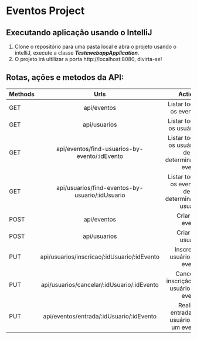 # Eventos Project

## Executando aplicação usando o IntelliJ

1. Clone o repositório para uma pasta local e abra o projeto usando o intelliJ, execute a classe ***TestewebappApplication***.
2. O projeto irá ultilizar a porta http://localhost:8080, divirta-se!

## Rotas, ações e metodos da API:
| Methods | Urls | Actions |
|:--------|:----:|--------:|
| GET| api/eventos| Listar todos os eventos|
| GET| api/usuarios| Listar todos os usuários|
| GET| api/eventos/find-usuarios-by-evento/:idEvento| Listar todos os usuários de um determinado evento|
| GET| api/usuarios/find-eventos-by-usuario/:idUsuario| Listar todos os eventos de um determinado usuário|
| POST| api/eventos| Criar um evento|
| POST| api/usuarios| Criar um usuário|
| PUT| api/usuarios/inscricao/:idUsuario/:idEvento| Inscrever usuário em evento|
| PUT| api/usuarios/cancelar/:idUsuario/:idEvento| Cancelar inscrição do usuário em evento|
| PUT| api/eventos/entrada/:idUsuario/:idEvento| Realizar entrada do usuário em um evento|
